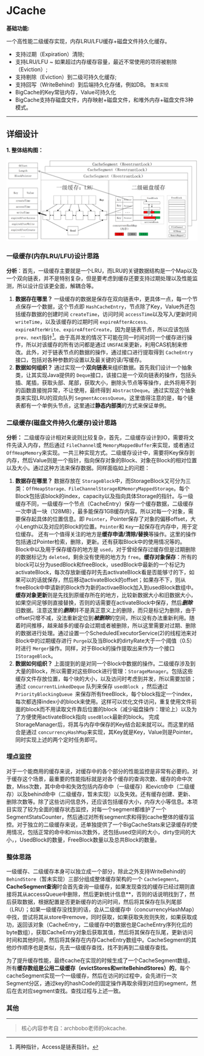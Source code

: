 # JCache

**基础功能:**

一个高性能二级缓存实现，内存LRU/LFU缓存+磁盘文件持久化缓存。

* 支持过期（Expiration）清除;
* 支持LRU/LFU ~ 如果超过内存缓存容量，最近不常使用的项将被剔除（Eviction）;
* 支持剔除（Eviction）到二级可持久化缓存;
* 支持回写（WriteBehind）到后端持久化存储，例如DB。 `暂未实现`
* BigCache的Key常驻内存，Value可持久化
* BigCache支持存磁盘文件，内存映射+磁盘文件，和堆外内存+磁盘文件3种模式。

---

## 详细设计

**1. 整体结构图：**

![img](image/README/1649847924773.png)

### 一级缓存(内存LRU/LFU)设计思路

**分析**：首先，一级缓存主要就是一个LRU，而LRU的关键数据结构是一个Map以及一个双向链表，并不是特别复杂，但是要考虑到缓存还要支持过期处理以及性能监测，所以设计应该更全面，解耦合等。

1. **数据存在哪里？**
   一级缓存的数据是保存在双向链表中，更具体一点，每一个节点保存一个数据，这个节点即 `HashCacheEntry`，节点除了Key，Value外还包括缓存数据的创建时间 `createTime`，访问时间 `accessTime`以及写入/更新时间 `writeTime`，以及该缓存的过期时间 `expireAfterAccess、expireAfterWrite、expireAfterCreate`，因为是链表节点，所以应该包括 `prev、next`指针[^1]。由于高并发的情况下可能在同一时间对同一个缓存进行操作，所以对该缓存的所有访问都是通过 `UNSFAE`来更新，利用CAS机制来修改。此外，对于链表节点的数据的操作，通过接口进行提取得到 `CacheEntry`接口，包括对各种参数的设置以及最关键的读/写缓存。
2. **数据如何组织？**
   通过实现一个**双向链表**来组织数据。首先我们设计一个抽象类，让其实现Java提供的 `Deque`接口，该接口是一个双向链表的操作，包括头插、尾插，获取头部、尾部，获取大小，删除头节点等等操作，此外将用不到的函数直接抛异常，不让使用，最终得到 `AbstractDeque`。通过实现这个抽象类来实现LRU的双向队列 `SegmentAccessQueue`。这里值得注意的是，每个链表都有一个单例头节点，这里通过**静态内部类**的方式来保证单例。

### 二级缓存(磁盘文件持久化缓存)设计思路

**分析：** 二级缓存设计相对来说则比较复杂，首先，二级缓存设计到IO，需要将文件先读入内存，然后通过 `FileChannel`或 `MemoryMappedBuffer`来实现，或者通过 `OffHeapMemory`来实现。一共三种实现方式。二级缓存设计中，需要将Key保存到内存，然后Value则是一个指针，指向保存对象的Block、对象在Block的相对位置以及大小。通过这种方法来保存数据。同样面临如上的问题：

1. **数据存在哪里？**
   数据存放在 `StorageBlock`中，而StorageBlock又可分为三类：`OffHeapStorage、FileChannelStorage和MemoryMappedStorage`。每个Block包括该block的index，capacity以及指向具体Storage的指针。与一级缓存不同，一级缓存一个节点（CacheEntry）保存一个缓存数据，二级缓存一次申请一块（128MB），最多能保存1GB缓存内容。所以对每一个对象，需要保存起具体的位置信息。即 `Pointer`，Pointer保存了对象的偏移offset，大小Length以及对应的Block的位置。`Pointer`和 `Key`一起保存在内存中，用于定位缓存。
   还有一个值得关注的地方是**缓存申请/清除/替换**等操作。这里的操作包括通过Pointer检索，删除，更新。还有获取Block中的使用情况等的。Block中以及用于保存缓存的地方是 `used`，对于曾经保存过缓存但是过期删除的数据标记为 `deleted`，剩余没有使用的地方为 `free`。**缓存对象保存**：所有的block可以分为usedBlock和freeBlock，usedBlock中最新的一个标记为activateBlock，每次存放新缓存时先去activateBlock看是否能够寸的下，如果可以的话就保存，然后移动activateBlock的offset；如果存不下，则从freeBlock中申请新的Block作为新的activaeBlock加入到usedBlock数组中。**缓存对象更新**则是先找到原缓存所在的地方，比较新数据大小和旧数据大小，如果空间足够则直接替换，否则的话需要在activateBlock中保存，然后***删除***旧数据。注意这里的***删除***并不是真正意义上的删除，而只是标记为删除，由于offset只增不减，没法重新定位到***被删除***的空间，所以没有办法重新利用。随着时间推移，越来越多的缓存会过期或者被删除，所以这里需要对过期、删除的数据进行处理。通过设置一个ScheduledExecutorService(2)的线程池来对Block中的过期缓存进行 `Purge`以及当Block的dirtyRate大于一个阈值（0.5）时进行 `Merger`操作。同样，对于Block的操作提取出来作为一个接口 `IStorageBlock`。
2. **数据如何组织？**
   上面提到的是对同一个Block中数据的操作。二级缓存涉及到大量的Block，所以需要对这些Block进行管理：`StorageManager`。包括这些缓存文件存放位置，每个块的大小，以及访问时考虑到并发，所以需要加锁；通过 `concurrentLinkedDeque` 队列来保存 `usedBlock `，然后通过 `PriorityBlockingQueue `来保存所有freeBlock，每个block指定一个index，每次都选择index小的block来使用。这样可以优化文件访问，重复使用文件前面的block而不用读取文件靠后位置的block（减少磁盘操作：理论上）以及为了方便使用activateBlock指向 `usedBlock`最新的block。
   完成StorageManager后，将其与内存中保存的Key结合起来就可以。而这里的结合是通过 `concurrencyHashMap`来实现，其Key就是Key，Value则是Pointer。同时实现上述的两个定时任务即可。

### 埋点监控

对于一个能商用的缓存来说，对缓存中的各个部分的性能监控是非常有必要的。对于缓存这个场景，最重要的性能指标就是对各个缓存的查询次数、缓存的命中次数，Miss次数，其中命中和失效包括内存命中（一级缓存）和evict命中（二级缓存）以及behind命中（二级缓存，暂未实现）以及失效。还有缓存创建、更新、删除次数等。除了这些访问信息外，还应该包括缓存大小，内存大小等信息。本项目实现了较为全面的缓存状态监控，对每一个segment都维护了一个SegmentStatsCounter，然后通过对所有segment求和得到cache整体的缓存监控。对于独立的二级缓存来说，还单独提供了一个BigCacheStats来记录缓存的使用情况，包括正常的命中和miss次数外，还包括used空间的大小，dirty空间的大小，，UsedBlock的数量，FreeBlock数量以及总共Block的数量。

### 整体思路

一级缓存、二级缓存本身可以独立成一个部分，除此之外支持WriteBehind的 `BehindStore`（暂未实现）三部分组成整体缓存架构的一个 `CacheSegment`。**CacheSegment查询**时会首先查询一级缓存，如果发现查找的缓存已经过期则直接将其从accessQueue中删除，然后更新统计信息**，否则的话说明找到了，然后获取数据，根据配置是否更新缓存的访问时间，然后将其保存在队列尾部（LRU）；如果一级缓存没找到的话，会从二级缓存中（concurrencyHashMap）中找，尝试将其从store中remove，同时获取，如果获取失败则失败，如果获取成功，返回该对象（CacheEntry，二级缓存中的数据也是CacheEntry序列化后的byte数组），获取CacheEntry对象后获取其值，然后将其保存在队尾，更新访问时间和其他时间，然后将其保存在内存CacheEntry数组中。CacheSegment的其他炒作顺序也是类似，先去一级缓存查找，找不到再到二级缓存查找。

为了提升缓存性能，最终cache在实现的时候生成了一个CacheSegment数组，所有**缓存数组是公用二级缓存（evictStores和writeBehindStores）的**，每个cacheSegment实现一个一级缓存，然后在访问的过程中，会先进行一次Segment分区，通过key的hashCode的固定操作再取余得到对应的segment，然后在去对应segment查找。查找过程与上述一致。

### 其他


---

> 核心内容参考自：archbobo老师的okcache.

[^1]: 两种指针，Access是链表指针。
